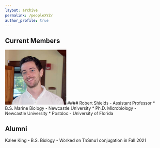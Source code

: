 ```yaml
---
layout: archive
permalink: /peopleXYZ/
author_profile: true
---
```

## Current Members
<img src='/images/RCSPortrait.png' width="40%">
#### Robert Shields - Assistant Professor
* B.S. Marine Biology - Newcastle University
* Ph.D. Microbiology - Newcastle University
* Postdoc - University of Florida

## Alumni

Kalee King - B.S. Biology - Worked on TnSmu1 conjugation in Fall 2021
